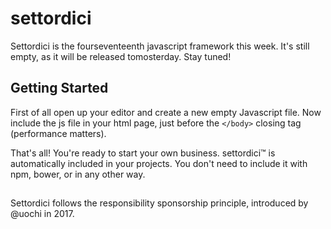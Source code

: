 # settordici
Settordici is the fourseventeenth javascript framework this week. It's still empty, as it will be released tomosterday. Stay tuned!

## Getting Started

First of all open up your editor and create a new empty Javascript file. Now include the js file in your html page, just before the `</body>` closing tag (performance matters).

That's all! You're ready to start your own business. settordici™ is automatically included in your projects. You don't need to include it with npm, bower, or in any other way.

##

Settordici follows the responsibility sponsorship principle, introduced by @uochi in 2017.
